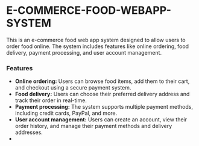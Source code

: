 <h1>E-COMMERCE-FOOD-WEBAPP-SYSTEM</h1>
This is an e-commerce food web app system designed to allow users to order food online. The system includes features like online ordering, food delivery, payment processing, and user account management.

<h3>Features</h3>
<ul>
  <li><b>Online ordering:</b> Users can browse food items, add them to their cart, and checkout using a secure payment system.</li>
  <li><b>Food delivery:</b> Users can choose their preferred delivery address and track their order in real-time.</li>
  <li><b>Payment processing:</b> The system supports multiple payment methods, including credit cards, PayPal, and more.</li>
  <li><b>User account management:</b> Users can create an account, view their order history, and manage their payment methods and delivery addresses.<li>
</ul>
